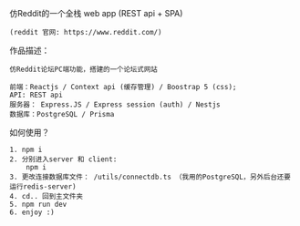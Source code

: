  仿Reddit的一个全栈 web app (REST api + SPA)
    
    (reddit 官网: https://www.reddit.com/) 

作品描述：

    仿Reddit论坛PC端功能，搭建的一个论坛式网站

    前端：Reactjs / Context api (缓存管理) / Boostrap 5 (css);
    API: REST api
    服务器： Express.JS / Express session (auth) / Nestjs
    数据库：PostgreSQL / Prisma

如何使用？

    1. npm i
    2. 分别进入server 和 client:
        npm i
    3. 更改连接数据库文件： /utils/connectdb.ts （我用的PostgreSQL，另外后台还要运行redis-server)
    4. cd.. 回到主文件夹
    5. npm run dev
    6. enjoy :)
